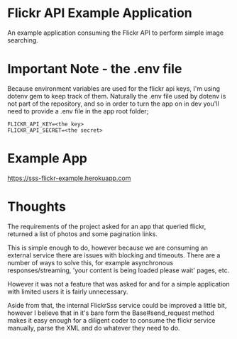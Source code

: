 Flickr API Example Application
==============================

An example application consuming the Flickr API to perform simple image searching.

# Important Note - the .env file

Because environment variables are used for the flickr api keys, I'm using dotenv gem to keep track of them. Naturally the .env file used by dotenv is not part of the repository, and so in order to turn the app on in dev you'll need to provide a .env file in the app root folder;

```
FLICKR_API_KEY=<the key>
FLICKR_API_SECRET=<the secret>
````

# Example App
https://sss-flickr-example.herokuapp.com


# Thoughts

The requirements of the project asked for an app that queried flickr, returned a list of photos and some pagination links.

This is simple enough to do, however because we are consuming an external service there are issues with blocking and timeouts. There are a number of ways to solve this, for example asynchronous responses/streaming, 'your content is being loaded please wait' pages, etc.

However it was not a feature that was asked for and for a simple application with limited users it is fairly unnecessary.


Aside from that, the internal FlickrSss service could be improved a little bit, however I believe that in it's bare form the Base#send_request method makes it easy enough for a diligent coder to consume the flickr service manually, parse the XML and do whatever they need to do.